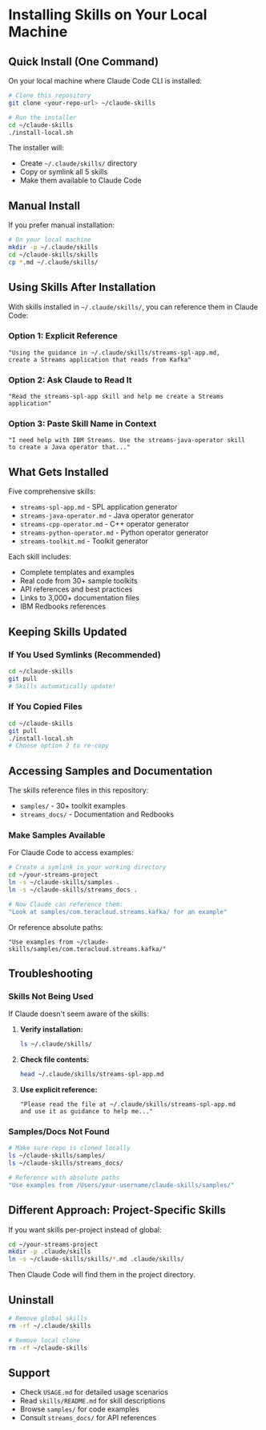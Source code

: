 # Installing Skills on Your Local Machine

## Quick Install (One Command)

On your local machine where Claude Code CLI is installed:

```bash
# Clone this repository
git clone <your-repo-url> ~/claude-skills

# Run the installer
cd ~/claude-skills
./install-local.sh
```

The installer will:
- Create `~/.claude/skills/` directory
- Copy or symlink all 5 skills
- Make them available to Claude Code

## Manual Install

If you prefer manual installation:

```bash
# On your local machine
mkdir -p ~/.claude/skills
cd ~/claude-skills/skills
cp *.md ~/.claude/skills/
```

## Using Skills After Installation

With skills installed in `~/.claude/skills/`, you can reference them in Claude Code:

### Option 1: Explicit Reference
```
"Using the guidance in ~/.claude/skills/streams-spl-app.md,
create a Streams application that reads from Kafka"
```

### Option 2: Ask Claude to Read It
```
"Read the streams-spl-app skill and help me create a Streams application"
```

### Option 3: Paste Skill Name in Context
```
"I need help with IBM Streams. Use the streams-java-operator skill
to create a Java operator that..."
```

## What Gets Installed

Five comprehensive skills:
- `streams-spl-app.md` - SPL application generator
- `streams-java-operator.md` - Java operator generator
- `streams-cpp-operator.md` - C++ operator generator
- `streams-python-operator.md` - Python operator generator
- `streams-toolkit.md` - Toolkit generator

Each skill includes:
- Complete templates and examples
- Real code from 30+ sample toolkits
- API references and best practices
- Links to 3,000+ documentation files
- IBM Redbooks references

## Keeping Skills Updated

### If You Used Symlinks (Recommended)
```bash
cd ~/claude-skills
git pull
# Skills automatically update!
```

### If You Copied Files
```bash
cd ~/claude-skills
git pull
./install-local.sh
# Choose option 2 to re-copy
```

## Accessing Samples and Documentation

The skills reference files in this repository:
- `samples/` - 30+ toolkit examples
- `streams_docs/` - Documentation and Redbooks

### Make Samples Available

For Claude Code to access examples:

```bash
# Create a symlink in your working directory
cd ~/your-streams-project
ln -s ~/claude-skills/samples .
ln -s ~/claude-skills/streams_docs .

# Now Claude can reference them:
"Look at samples/com.teracloud.streams.kafka/ for an example"
```

Or reference absolute paths:
```
"Use examples from ~/claude-skills/samples/com.teracloud.streams.kafka/"
```

## Troubleshooting

### Skills Not Being Used

If Claude doesn't seem aware of the skills:

1. **Verify installation:**
   ```bash
   ls ~/.claude/skills/
   ```

2. **Check file contents:**
   ```bash
   head ~/.claude/skills/streams-spl-app.md
   ```

3. **Use explicit reference:**
   ```
   "Please read the file at ~/.claude/skills/streams-spl-app.md
   and use it as guidance to help me..."
   ```

### Samples/Docs Not Found

```bash
# Make sure repo is cloned locally
ls ~/claude-skills/samples/
ls ~/claude-skills/streams_docs/

# Reference with absolute paths
"Use examples from /Users/your-username/claude-skills/samples/"
```

## Different Approach: Project-Specific Skills

If you want skills per-project instead of global:

```bash
cd ~/your-streams-project
mkdir -p .claude/skills
ln -s ~/claude-skills/skills/*.md .claude/skills/
```

Then Claude Code will find them in the project directory.

## Uninstall

```bash
# Remove global skills
rm -rf ~/.claude/skills

# Remove local clone
rm -rf ~/claude-skills
```

## Support

- Check `USAGE.md` for detailed usage scenarios
- Read `skills/README.md` for skill descriptions
- Browse `samples/` for code examples
- Consult `streams_docs/` for API references
